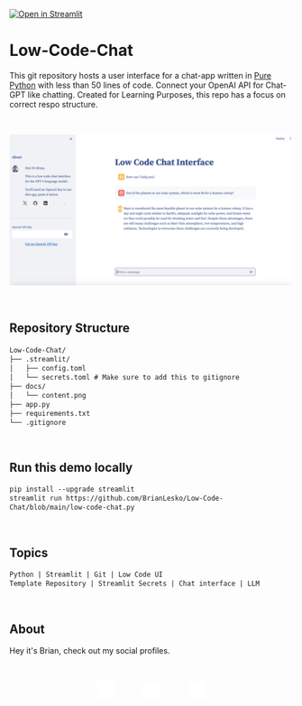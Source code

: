 [![Open in Streamlit](https://static.streamlit.io/badges/streamlit_badge_black_white.svg)](https://rental-floorplans-brianlesko.streamlit.app)
# Low-Code-Chat
This git repository hosts a user interface for a chat-app written in [Pure Python](https://github.com/BrianLesko/Low-Code-Chat/blob/main/low-code-chat.py) with less than 50 lines of  code. Connect your OpenAI API for Chat-GPT like chatting. Created for Learning Purposes, this repo has a focus on correct respo structure.

&nbsp;

<div align="center"><img src="docs/preview.png" width="800"></div>

&nbsp;

## Repository Structure
```
Low-Code-Chat/
├── .streamlit/
│   ├── config.toml
│   └── secrets.toml # Make sure to add this to gitignore
├── docs/
│   └── content.png
├── app.py
├── requirements.txt
└── .gitignore
```

&nbsp;

## Run this demo locally
```
pip install --upgrade streamlit
streamlit run https://github.com/BrianLesko/Low-Code-Chat/blob/main/low-code-chat.py
```

&nbsp;

## Topics 
```
Python | Streamlit | Git | Low Code UI
Template Repository | Streamlit Secrets | Chat interface | LLM
```

&nbsp;

## About

Hey it's Brian, check out my social profiles. 

&nbsp;

<div align="center">

<img src="https://github.com/BrianLesko/BrianLesko/blob/main/.socials/x-logo-white.svg" width="30"></a> &nbsp; &nbsp; &nbsp; &nbsp; &nbsp; &nbsp; <a href="https://github.com/BrianLesko"><img src="https://github.com/BrianLesko/BrianLesko/blob/main/.socials/github-mark-white.svg" width="30"></a> &nbsp; &nbsp; &nbsp; &nbsp; &nbsp; &nbsp; <a href="https://www.linkedin.com/in/brianlesko/"><img src="https://github.com/BrianLesko/BrianLesko/blob/main/.socials/linkedin-icon-white.svg" width="30"></a>

&nbsp;


